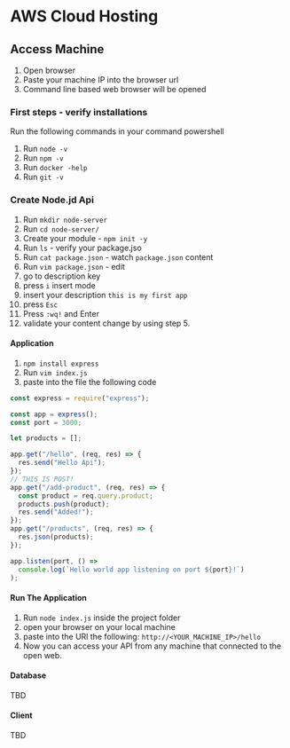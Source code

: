 # AWS Cloud Hosting

## Access Machine

1. Open browser
2. Paste your machine IP into the browser url
3. Command line based web browser will be opened

### First steps - verify installations

Run the following commands in your command powershell

1. Run `node -v`
2. Run `npm -v`
3. Run `docker -help`
4. Run `git -v`

### Create Node.jd Api

1. Run `mkdir node-server`
2. Run `cd node-server/`
3. Create your module - `npm init -y`
4. Run `ls` - verify your package.jso
5. Run `cat package.json` - watch `package.json` content
6. Run `vim package.json` - edit
7. go to description key
8. press `i` insert mode
9. insert your description `this is my first app`
10. press `Esc`
11. Press `:wq!` and Enter
12. validate your content change by using step 5.

#### Application

1. `npm install express`
2. Run `vim index.js`
3. paste into the file the following code

```javascript
const express = require("express");

const app = express();
const port = 3000;

let products = [];

app.get("/hello", (req, res) => {
  res.send("Hello Api");
});
// THIS IS POST!
app.get("/add-product", (req, res) => {
  const product = req.query.product;
  products.push(product);
  res.send("Added!");
});
app.get("/products", (req, res) => {
  res.json(products);
});

app.listen(port, () =>
  console.log(`Hello world app listening on port ${port}!`)
);
```

#### Run The Application

1. Run `node index.js` inside the project folder
2. open your browser on your local machine
3. paste into the URl the following: `http://<YOUR_MACHINE_IP>/hello`
4. Now you can access your API from any machine that connected to the open web.

#### Database

TBD

#### Client

TBD
